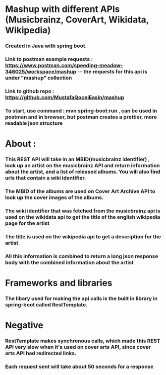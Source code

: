 # Mashup with different APIs (Musicbrainz, CoverArt, Wikidata, Wikipedia)

### Created in Java with spring boot.
### Link to postman example requests : https://www.postman.com/speeding-meadow-346025/workspace/mashup -- the requests for this api is under "mashup" collection

### Link to github repo : https://github.com/MustafaQoceiEasin/mashup

### To start, use command : __**mvn spring-boot:run**__ , can be used in postman and in browser, but postman creates a prettier, more readable json structure

# About :

### This REST API will take in an MBID(musicbrainz identifier) , look up an artist on the musicbrainz API and return information about the artist, and a list of released albums. You will also find urls that contain a wiki identifier.

### The MBID of the albums are used on Cover Art Archive API to look up the cover images of the albums.

### The wiki identifier that was fetched from the musicbrainz api is used on the wikidata api to get the title of the english wikipedia page for the artist

### The title is used on the wikipedia api to get a description for the artist

### All this information is combined to return a long json response body with the combined information about the artist


# Frameworks and libraries
### The libary used for making the api calls is the built in library in spring-boot called RestTemplate.
# Negative
### RestTemplate makes synchronous calls, which made this REST API very slow when it's used on cover arts API, since cover arts API had redirected links.
### Each request sent will take about 50 seconds for a response

